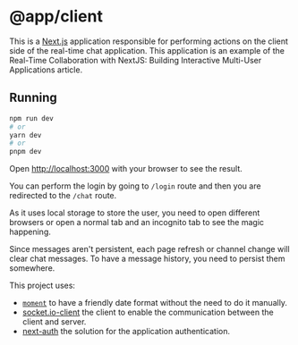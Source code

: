 # @app/client

This is a [Next.js](https://nextjs.org/) application responsible for performing actions on the client side of the real-time chat application. This application is an example of the Real-Time Collaboration with NextJS: Building Interactive Multi-User Applications article.

## Running


```bash
npm run dev
# or
yarn dev
# or
pnpm dev
```

Open [http://localhost:3000](http://localhost:3000) with your browser to see the result.

You can perform the login by going to `/login` route and then you are redirected to the `/chat` route.

As it uses local storage to store the user, you need to open different browsers or open a normal tab and an incognito tab to see the magic happening.

Since messages aren't persistent, each page refresh or channel change will clear chat messages. To have a message history, you need to persist them somewhere.


This project uses:
- [`moment`](https://momentjs.com/) to have a friendly date format without the need to do it manually.
- [socket.io-client](https://socket.io/docs/v4/client-installation/) the client to enable the communication between the client and server.
- [next-auth](https://next-auth.js.org/) the solution for the application authentication.
